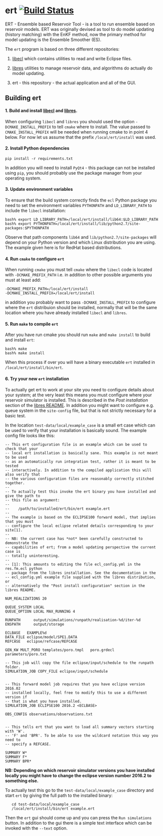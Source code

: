 

# ert [![Build Status](https://travis-ci.org/Statoil/ert.svg?branch=master)](https://travis-ci.org/Statoil/ert)

ERT - Ensemble based Reservoir Tool - is a tool to run ensemble based on
reservoir models. ERT was originally devised as tool to do model updating
(history matching) with the EnKF method, now the primary method for model
updating is the Ensemble Smoother (ES).


The `ert` program is based on three different repositories:

1. [libecl](https://github.com/Statoil/libecl) which contains utilities to read and write Eclipse files.

2. [libres](https://github.com/Statoil/libres) utilities to manage reservoir data, and algorithms do actually do model updating.

3. ert - this repository - the actual application and all of the GUI.

##  Building ert

#### 1. Build and install [libecl](https://github.com/Statoil/libecl) and [libres](https://github.com/Statoil/libres). 
When configuring `libecl` and
`libres` you should used the option `-DCMAKE_INSTALL_PREFIX` to tell ``cmake``
where to install. The value passed to `CMAKE_INSTALL_PREFIX` will be needed when
running cmake to in point 4 below. For now let us assume that the prefix
`/local/ert/install` was used.


#### 2. Install Python dependencies

```
pip install -r requirements.txt 
```

In addition you will need to install `PyQt4` - this package can not be installed
using `pip`, you should probably use the package manager from your operating
system.

#### 3. Update environment variables 
To ensure that the build system correctly finds the `ecl` Python package you
need to set the environment variables `PYTHONPATH` and `LD_LIBRARY_PATH` to
include the `libecl` installation:
  
```
bash% export LD_LIBRARY_PATH=/local/ert/install/lib64:$LD_LIBRARY_PATH
bash% export PYTHONPATH=/local/ert/install/lib/python2.7/site-packages:$PYTHONPATH
```

Observe that path components `lib64` and `lib/python2.7/site-packages` will
depend on your Python version and which Linux distribution you are using. The
example given here is for RedHat based distributions.


#### 4. Run `cmake` to configure `ert`

When running `cmake` you must tell `cmake` where the `libecl` code is located with
`-DCMAKE_PREFIX_PATH`  i.e. in addition to other possible
arguments you must at least add:

```
-DCMAKE_PREFIX_PATH=/local/ert/install
-DCMAKE_INSTALL_PREFIX=/local/ert/install
```

in addition you probably want to pass `-DCMAKE_INSTALL_PREFIX` to configure where
the `ert` distribuion should be installed, normally that will be the same
location where you have already installed `libecl` and `libres`. 


#### 5. Run `make` to compile `ert`

After you have run cmake you should run `make` and `make install` to build and install `ert`:

```
bash% make
bash% make install
```

When this process if over you will have a binary executable `ert` installed in
`/local/ert/install/bin/ert`. 


#### 6. Try your new `ert` installation

To actually get ert to work at your site you need to configure details about
your system; at the very least this means you must configure where your
reservoir simulator is installed. This is described in the *Post installation*
section of the [libres README](https://github.com/Statoil/libres). In addition
you might want to configure e.g. queue system in the `site-config` file, but
that is not strictly necessary for a basic test.

In the location `test-data/local/example_case` is a small ert case which can be
used to verify that your installation is basically sound. The example config
file looks like this:
```
-- This ert configuration file is an example which can be used to check that your
-- local ert installation is basically sane. This example is not meant to be used
-- as an automatically run integration test, rather it is meant to be tested
-- interactively. In addition to the compiled application this will also verify that
-- the various configuration files are reasonably correctly stitched together.
--
-- To actually test this invoke the ert binary you have installed and give the path to
-- this file as argument:
--
--    /path/to/installed/ert/bin/ert example.ert
-- 
-- The example is based on the ECLIPSE100 forward model, that implies that you must
-- configure the local eclipse related details corresponding to your site[1].
-- 
-- NB: the current case has *not* been carefully constructed to demonstrate the
-- capabilities of ert; from a model updating perspective the current case is
-- totally uninteresting.
-- 
-- [1]: This amounts to editing the file ecl_config.yml in the res.fm.ecl python
-- package from the libres installation. See the documentation in the
-- ecl_config.yml example file supplied with the libres distribution, or
-- alternatively the "Post install configuration" section in the libres README. 

NUM_REALIZATIONS 20

QUEUE_SYSTEM LOCAL
QUEUE_OPTION LOCAL MAX_RUNNING 4

RUNPATH      output/simulations/runpath/realisation-%d/iter-%d
ENSPATH      output/storage

ECLBASE   EXAMPLE%d
DATA_FILE eclipse/model/SPE1.DATA
REFCASE   eclipse/refcase/REFCASE

GEN_KW MULT_PORO templates/poro.tmpl   poro.grdecl  parameters/poro.txt

-- This job will copy the file eclipse/input/schedule to the runpath folder. 
SIMULATION_JOB COPY_FILE eclipse/input/schedule  


-- This forward model job requires that you have eclipse version 2016.02
-- installed locally, feel free to modify this to use a different version if
-- that is what you have installed.
SIMULATION_JOB ECLIPSE100 2016.2 <ECLBASE>

OBS_CONFIG observations/observations.txt


-- This tells ert that you want to load all summary vectors starting with 'W'. 
-- 'F' and 'BPR'. To be able to use the wildcard notation this way you need to 
-- specify a REFCASE.

SUMMARY W*
SUMMARY F*
SUMMARY BPR*
```

**NB: Depending on which reservoir simulator versions you have installed locally
you might have to change the eclipse version number 2016.2 to something else.**

To actually test this go to the `test-data/local/example_case` directory and
start `ert` by giving the full path to the installed binary:

```
   cd test-data/local/example_case
   /local/ert/install/bin/ert example.ert
```

Then the `ert` gui should come up and you can press the `Run simulations`
button. In addition to the gui there is a simple text interface which
can be invoked with the `--text` option.
